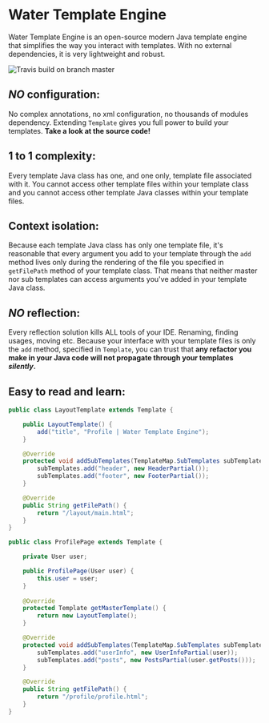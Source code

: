 Water Template Engine
===

Water Template Engine is an open-source modern Java template engine that simplifies the way you interact with templates.
With no external dependencies, it is very lightweight and robust.

![Travis build on branch master](https://api.travis-ci.org/tiagobento/watertemplate-engine.svg?branch=master)

_NO_ configuration:
--
No complex annotations, no xml configuration, no thousands of modules dependency. Extending `Template`
gives you full power to build your templates. **Take a look at the source code!**

1 to 1 complexity:
---
Every template Java class has one, and one only, template file associated with it.
You cannot access other template files within your template class and you cannot access
other template Java classes within your template files.

Context isolation:
---
Because each template Java class has only one template file, it's reasonable that every
argument you add to your template through the `add` method lives only during the rendering
of the file you specified in `getFilePath` method of your template class.
That means that neither master nor sub templates can access arguments you've added in your template Java class.

_NO_ reflection:
--
Every reflection solution kills ALL tools of your IDE. Renaming, finding usages, moving etc.
Because your interface with your template files is only the `add` method, specified in `Template`, 
you can trust that **any refactor you make in your Java code will not propagate through your templates _silently_.**

Easy to read and learn:
---
```java
public class LayoutTemplate extends Template {

    public LayoutTemplate() {
        add("title", "Profile | Water Template Engine");
    }

    @Override
    protected void addSubTemplates(TemplateMap.SubTemplates subTemplates) {
        subTemplates.add("header", new HeaderPartial());
        subTemplates.add("footer", new FooterPartial());
    }

    @Override
    public String getFilePath() {
        return "/layout/main.html";
    }
}

public class ProfilePage extends Template {

    private User user;

    public ProfilePage(User user) {
        this.user = user;
    }
    
    @Override
    protected Template getMasterTemplate() {
        return new LayoutTemplate();
    }

    @Override
    protected void addSubTemplates(TemplateMap.SubTemplates subTemplates) {
        subTemplates.add("userInfo", new UserInfoPartial(user));
        subTemplates.add("posts", new PostsPartial(user.getPosts()));
    }

    @Override
    public String getFilePath() {
        return "/profile/profile.html";
    }
}
```

